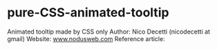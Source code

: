 # pure-CSS-animated-tooltip
Animated tooltip made by CSS only
Author: Nico Decetti (nicodecetti at gmail)
Website: www.nodusweb.com
Reference article: 

